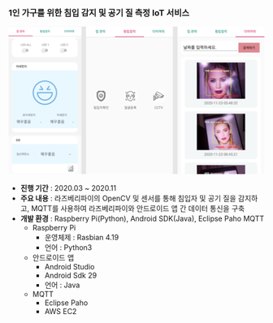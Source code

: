 ### 1인 가구를 위한 침입 감지 및 공기 질 측정 IoT 서비스

![homekeeper](https://github.com/bnminji/HomeKeeper-Iot-Grad/blob/fb48ed1573592f2067cb81cca780595700e18ea2/img/homekeeper.PNG)
- **진행 기간** : 2020.03 ~ 2020.11
- **주요 내용** : 라즈베리파이의 OpenCV 및 센서를 통해 침입자 및 공기 질을 감지하고, MQTT를 사용하여 라즈베리파이와 안드로이드 앱 간 데이터 통신을 구축
- **개발 환경** : Raspberry Pi(Python), Android SDK(Java), Eclipse Paho MQTT
  - Raspberry Pi
    - 운영체제 : Rasbian 4.19
    - 언어 : Python3
  - 안드로이드 앱
    - Android Studio
    - Android Sdk 29
    - 언어 : Java 
  - MQTT
    - Eclipse Paho
    - AWS EC2
